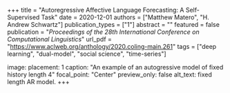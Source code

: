 +++
title = "Autoregressive Affective Language Forecasting: A Self-Supervised Task"
date = 2020-12-01
authors = ["Matthew Matero", "H. Andrew Schwartz"]
publication_types = ["1"]
abstract = ""
featured = false
publication = "*Proceedings of the 28th International Conference on Computational Linguistics*"
url_pdf = "https://www.aclweb.org/anthology/2020.coling-main.261"
tags = ["deep learning", "dual-model", "social science", "time-series"]



image:
  placement: 1
  caption: "An example of an autogressive model of fixed history length 4"
  focal_point: "Center"
  preview_only: false
  alt_text: fixed length AR model.
+++

